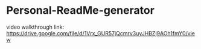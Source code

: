 # Personal-ReadMe-generator
video walkthrough link: https://drive.google.com/file/d/1Vrx_GUR57jQcmrv3uyJHBZj9AOh1fmY0/view

